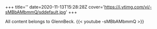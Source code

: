 +++
title=''
date=2020-11-13T15:28:28Z
cover='https://i.ytimg.com/vi/-sMBbAMbmmQ/sddefault.jpg'
+++

All content belongs to GlennBeck.
{{< youtube -sMBbAMbmmQ >}}
